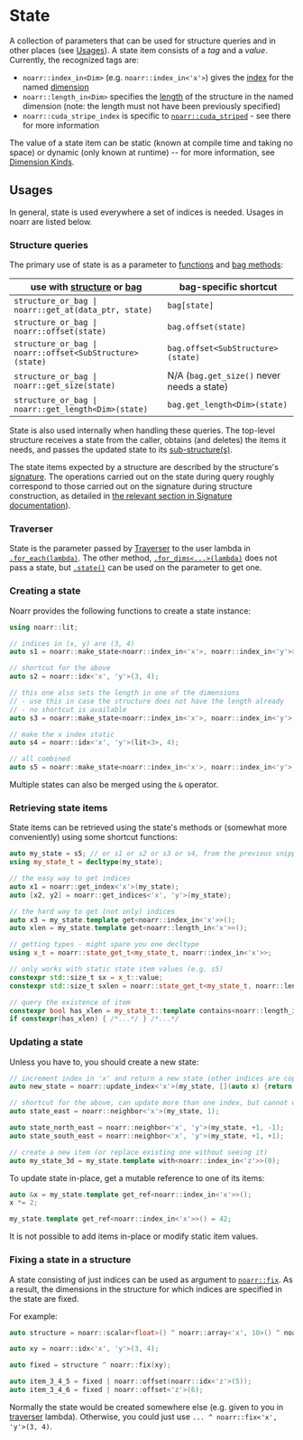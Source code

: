 # State

A collection of parameters that can be used for structure queries and in other places (see [Usages](#usages)).
A state item consists of a *tag* and a *value*. Currently, the recognized tags are:
- `noarr::index_in<Dim>` (e.g. `noarr::index_in<'x'>`) gives the [index](Glossary.md#index) for the named [dimension](Glossary.md#dimension)
- `noarr::length_in<Dim>` specifies the [length](Glossary.md#length) of the structure in the named dimension (note: the length must not have been previously specified)
- `noarr::cuda_stripe_index` is specific to [`noarr::cuda_striped`](structs/cuda_striped.md) - see there for more information

The value of a state item can be static (known at compile time and taking no space) or dynamic (only known at runtime) --
for more information, see [Dimension Kinds](DimensionKinds.md).


## Usages

In general, state is used everywhere a set of indices is needed. Usages in noarr are listed below.

### Structure queries

The primary use of state is as a parameter to [functions](BasicUsage.md#functions) and [bag methods](BasicUsage.md#bag):

| use with [structure](Glossary.md#structure) or [bag](Glossary.md#bag) | bag-specific shortcut                      |
| --------------------------------------------------------------------- | ------------------------------------------ |
| `structure_or_bag \| noarr::get_at(data_ptr, state)`                  | `bag[state]`                               |
| `structure_or_bag \| noarr::offset(state)`                            | `bag.offset(state)`                        |
| `structure_or_bag \| noarr::offset<SubStructure>(state)`              | `bag.offset<SubStructure>(state)`          |
| `structure_or_bag \| noarr::get_size(state)`                          | N/A (`bag.get_size()` never needs a state) |
| `structure_or_bag \| noarr::get_length<Dim>(state)`                   | `bag.get_length<Dim>(state)`               |

State is also used internally when handling these queries.
The top-level structure receives a state from the caller, obtains (and deletes) the items it needs,
and passes the updated state to its [sub-structure(s)](Glossary.md#sub-structure).

The state items expected by a structure are described by the structure's [signature](Signature.md).
The operations carried out on the state during query roughly correspond to those carried out on the signature during structure construction,
as detailed in [the relevant section in Signature documentation](Signature.md#relation-to-state)).

### Traverser

State is the parameter passed by [Traverser](Traverser.md) to the user lambda in [`.for_each(lambda)`](Traverser.md#for_eachlambda).
The other method, [`.for_dims<...>(lambda)`](Traverser.md#for_dimslambda) does not pass a state,
but [`.state()`](Traverser.md#state-obtaining-a-plain-state-in-for_dims) can be used on the parameter to get one.

### Creating a state

Noarr provides the following functions to create a state instance:

```cpp
using noarr::lit;

// indices in (x, y) are (3, 4)
auto s1 = noarr::make_state<noarr::index_in<'x'>, noarr::index_in<'y'>>(3, 4);

// shortcut for the above
auto s2 = noarr::idx<'x', 'y'>(3, 4);

// this one also sets the length in one of the dimensions
// - use this in case the structure does not have the length already
// - no shortcut is available
auto s3 = noarr::make_state<noarr::index_in<'x'>, noarr::index_in<'y'>, noarr::length_in<'x'>>(3, 4, 10);

// make the x index static
auto s4 = noarr::idx<'x', 'y'>(lit<3>, 4);

// all combined
auto s5 = noarr::make_state<noarr::index_in<'x'>, noarr::index_in<'y'>, noarr::length_in<'x'>, noarr::cuda_stripe_index>(lit<3>, 4, lit<10>, threadIdx.x + (1<<i));
```

Multiple states can also be merged using the `&` operator.

### Retrieving state items

State items can be retrieved using the state's methods or (somewhat more conveniently) using some shortcut functions:

```cpp
auto my_state = s5; // or s1 or s2 or s3 or s4, from the previous snippet
using my_state_t = decltype(my_state);

// the easy way to get indices
auto x1 = noarr::get_index<'x'>(my_state);
auto [x2, y2] = noarr::get_indices<'x', 'y'>(my_state);

// the hard way to get (not only) indices
auto x3 = my_state.template get<noarr::index_in<'x'>>();
auto xlen = my_state.template get<noarr::length_in<'x'>>();

// getting types - might spare you one decltype
using x_t = noarr::state_get_t<my_state_t, noarr::index_in<'x'>>;

// only works with static state item values (e.g. s5)
constexpr std::size_t sx = x_t::value;
constexpr std::size_t sxlen = noarr::state_get_t<my_state_t, noarr::length_in<'x'>>::value;

// query the existence of item
constexpr bool has_xlen = my_state_t::template contains<noarr::length_in<'x'>>;
if constexpr(has_xlen) { /*...*/ } /*...*/
```

### Updating a state

Unless you have to, you should create a new state:

```cpp
// increment index in 'x' and return a new state (other indices are copied unchanged)
auto new_state = noarr::update_index<'x'>(my_state, [](auto x) {return x + 1;});

// shortcut for the above, can update more than one index, but cannot work with lambdas
auto state_east = noarr::neighbor<'x'>(my_state, 1);

auto state_north_east = noarr::neighbor<'x', 'y'>(my_state, +1, -1);
auto state_south_east = noarr::neighbor<'x', 'y'>(my_state, +1, +1);

// create a new item (or replace existing one without seeing it)
auto my_state_3d = my_state.template with<noarr::index_in<'z'>>(0);
```

To update state in-place, get a mutable reference to one of its items:

```cpp
auto &x = my_state.template get_ref<noarr::index_in<'x'>>();
x *= 2;

my_state.template get_ref<noarr::index_in<'x'>>() = 42;
```

It is not possible to add items in-place or modify static item values.

### Fixing a state in a structure

A state consisting of just indices can be used as argument to [`noarr::fix`](structs/fix.md).
As a result, the dimensions in the structure for which indices are specified in the state are fixed.

For example:

```cpp
auto structure = noarr::scalar<float>() ^ noarr::array<'x', 10>() ^ noarr::array<'y', 20>() ^ noarr::array<'z', 30>();

auto xy = noarr::idx<'x', 'y'>(3, 4);

auto fixed = structure ^ noarr::fix(xy);

auto item_3_4_5 = fixed | noarr::offset(noarr::idx<'z'>(5));
auto item_3_4_6 = fixed | noarr::offset<'z'>(6);
```

Normally the state would be created somewhere else (e.g. given to you in [traverser](Traverser.md) lambda).
Otherwise, you could just use `... ^ noarr::fix<'x', 'y'>(3, 4)`.
